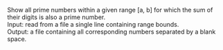 Show all prime numbers within a given range [a, b] for which the sum of their digits is also a prime number. <br>
Input: read from a file a single line containing range bounds. <br>
Output: a file containing all corresponding numbers separated by a blank space. <br>
